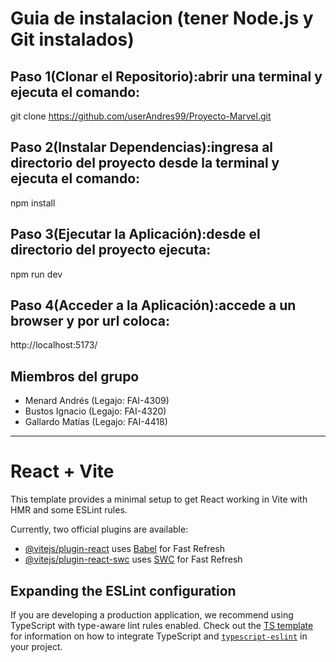 # Guia de instalacion (tener Node.js y Git instalados)

## Paso 1(Clonar el Repositorio):abrir una terminal y ejecuta el comando: 

 git clone https://github.com/userAndres99/Proyecto-Marvel.git

## Paso 2(Instalar Dependencias):ingresa al directorio del proyecto desde la terminal y ejecuta el comando:
 
 npm install

## Paso 3(Ejecutar la Aplicación):desde el directorio del proyecto ejecuta:
 
 npm run dev

## Paso 4(Acceder a la Aplicación):accede a un browser y por url coloca:
 
  http://localhost:5173/


## Miembros del grupo
- Menard Andrés (Legajo: FAI-4309)
- Bustos Ignacio (Legajo: FAI-4320)
- Gallardo Matías (Legajo: FAI-4418)

 --------------------------------------------------------------------------------------
# React + Vite

This template provides a minimal setup to get React working in Vite with HMR and some ESLint rules.

Currently, two official plugins are available:

- [@vitejs/plugin-react](https://github.com/vitejs/vite-plugin-react/blob/main/packages/plugin-react) uses [Babel](https://babeljs.io/) for Fast Refresh
- [@vitejs/plugin-react-swc](https://github.com/vitejs/vite-plugin-react/blob/main/packages/plugin-react-swc) uses [SWC](https://swc.rs/) for Fast Refresh

## Expanding the ESLint configuration

If you are developing a production application, we recommend using TypeScript with type-aware lint rules enabled. Check out the [TS template](https://github.com/vitejs/vite/tree/main/packages/create-vite/template-react-ts) for information on how to integrate TypeScript and [`typescript-eslint`](https://typescript-eslint.io) in your project.
